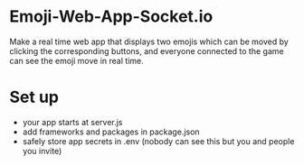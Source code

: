 # Emoji-Web-App-Socket.io
Make a real time web app that displays two emojis which can be moved by clicking the corresponding buttons, and everyone connected to the game can see the emoji move in real time.


# Set up

- your app starts at server.js
- add frameworks and packages in package.json
- safely store app secrets in .env (nobody can see this but you and people you invite)
